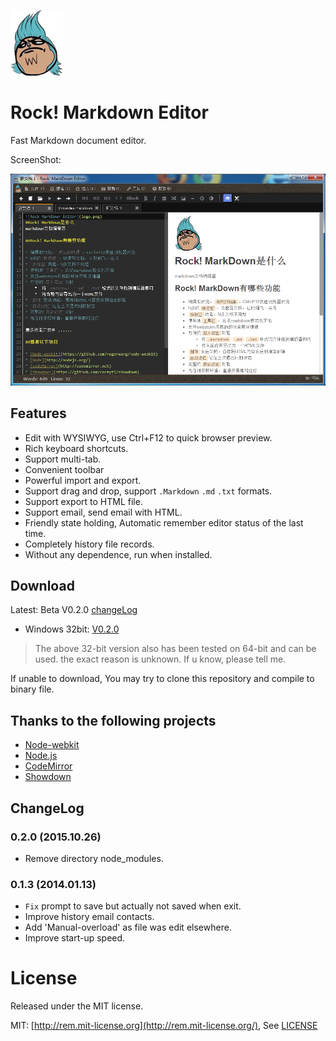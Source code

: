 ![Rock Markdown Editor](/src/logo.png)

# Rock! Markdown Editor
Fast Markdown document editor.

ScreenShot:

![Rock Markdown Editor](/docs/z.png)

## Features

- Edit with WYSIWYG, use Ctrl+F12 to quick browser preview.
- Rich keyboard shortcuts.
- Support multi-tab.
- Convenient toolbar
- Powerful import and export.
- Support drag and drop, support `.Markdown` `.md` `.txt` formats.
- Support export to HTML file.
- Support email, send email with HTML.
- Friendly state holding, Automatic remember editor status of the last time.
- Completely history file records.
- Without any dependence, run when installed.

## Download
Latest: Beta V0.2.0 [changeLog](#changelog)

- Windows 32bit: [V0.2.0](http://pan.baidu.com/s/1i39lPyd)

> The above 32-bit version also has been tested on 64-bit and can be used. the exact reason is unknown. If u know, please tell me.

If unable to download, You may try to clone this repository and compile to binary file.

## Thanks to the following projects

- [Node-webkit](https://github.com/rogerwang/node-webkit)
- [Node.js](http://nodejs.org/)
- [CodeMirror](http://codemirror.net)
- [Showdown](https://github.com/coreyti/showdown)

## ChangeLog

### 0.2.0 (2015.10.26)
- Remove directory node_modules.

### 0.1.3 (2014.01.13)
- `Fix` prompt to save but actually not saved when exit.
- Improve history email contacts.
- Add 'Manual-overload' as file was edit elsewhere.
- Improve start-up speed.

# License
Released under the MIT license.

MIT: [http://rem.mit-license.org](http://rem.mit-license.org/), See [LICENSE](/LICENSE)
